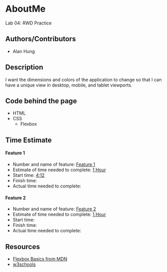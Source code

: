 # AboutMe

Lab 04: RWD Practice

## Authors/Contributors
  * Alan Hung

## Description

I want the dimensions and colors of the application to change so that I can have a unique view in desktop, mobile, and tablet viewports.

## Code behind the page
  * HTML
  * CSS
    * Flexbox

## Time Estimate
#### Feature 1
  * Number and name of feature: <u>Feature 1</u>
  * Estimate of time needed to complete: <u>1 Hour</u>
  * Start time: <u>4:12</u>
  * Finish time: <u></u>
  * Actual time needed to complete: <u></u>

#### Feature 2
  * Number and name of feature: <u>Feature 2</u>
  * Estimate of time needed to complete: <u>1 Hour</u>
  * Start time: <u></u>
  * Finish time: <u></u>
  * Actual time needed to complete: <u></u>

## Resources
  * [Flexbox Basics from MDN](https://developer.mozilla.org/en-US/docs/Web/CSS/CSS_Flexible_Box_Layout/Basic_Concepts_of_Flexbox)
  * [w3schools](https://www.w3schools.com/)